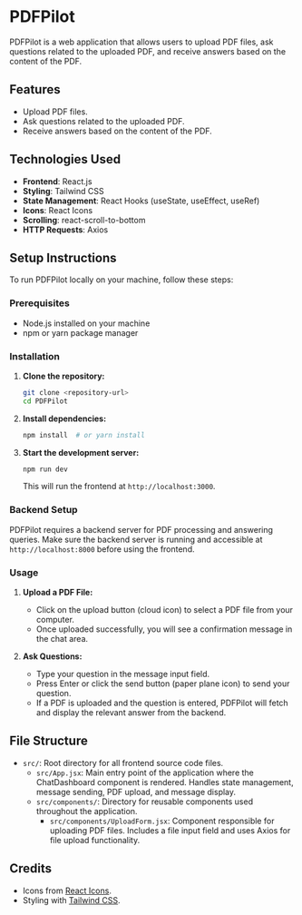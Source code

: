 # PDFPilot

PDFPilot is a web application that allows users to upload PDF files, ask questions related to the uploaded PDF, and receive answers based on the content of the PDF.

## Features
- Upload PDF files.
- Ask questions related to the uploaded PDF.
- Receive answers based on the content of the PDF.

## Technologies Used
- **Frontend**: React.js
- **Styling**: Tailwind CSS
- **State Management**: React Hooks (useState, useEffect, useRef)
- **Icons**: React Icons
- **Scrolling**: react-scroll-to-bottom
- **HTTP Requests**: Axios

## Setup Instructions
To run PDFPilot locally on your machine, follow these steps:

### Prerequisites
- Node.js installed on your machine
- npm or yarn package manager

### Installation
1. **Clone the repository:**
   ```bash
   git clone <repository-url>
   cd PDFPilot
   ```

2. **Install dependencies:**
   ```bash
   npm install  # or yarn install
   ```

3. **Start the development server:**
   ```bash
   npm run dev
   ```
   This will run the frontend at `http://localhost:3000`.

### Backend Setup
PDFPilot requires a backend server for PDF processing and answering queries. Make sure the backend server is running and accessible at `http://localhost:8000` before using the frontend.

### Usage
1. **Upload a PDF File:**
   - Click on the upload button (cloud icon) to select a PDF file from your computer.
   - Once uploaded successfully, you will see a confirmation message in the chat area.

2. **Ask Questions:**
   - Type your question in the message input field.
   - Press Enter or click the send button (paper plane icon) to send your question.
   - If a PDF is uploaded and the question is entered, PDFPilot will fetch and display the relevant answer from the backend.


## File Structure
- `src/`: Root directory for all frontend source code files.
  - `src/App.jsx`: Main entry point of the application where the ChatDashboard component is rendered. Handles state management, message sending, PDF upload, and message display.
  - `src/components/`: Directory for reusable components used throughout the application.
    - `src/components/UploadForm.jsx`: Component responsible for uploading PDF files. Includes a file input field and uses Axios for file upload functionality.


## Credits
- Icons from [React Icons](https://react-icons.github.io/react-icons/).
- Styling with [Tailwind CSS](https://tailwindcss.com/).
